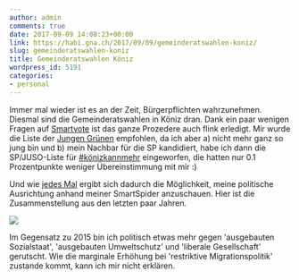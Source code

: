 ```yaml
---
author: admin
comments: true
date: 2017-09-09 14:08:23+00:00
link: https://habi.gna.ch/2017/09/09/gemeinderatswahlen-koniz/
slug: gemeinderatswahlen-koniz
title: Gemeinderatswahlen Köniz
wordpress_id: 5191
categories:
- personal
---
```


Immer mal wieder ist es an der Zeit, Bürgerpflichten wahrzunehmen.
Diesmal sind die Gemeinderatswahlen in Köniz dran.
Dank ein paar wenigen Fragen auf [Smartvote](http://smartvote.ch) ist das ganze Prozedere auch flink erledigt.
Mir wurde die Liste der [Jungen Grünen](https://www.jungegruene.ch/be/koeniz) empfohlen, da ich aber a) nicht mehr ganz so jung bin und b) mein Nachbar für die SP kandidiert, habe ich dann die SP/JUSO-Liste für [#könizkannmehr](https://twitter.com/hashtag/könizkannmehr?src=hash) eingeworfen, die hatten nur 0.1 Prozentpunkte weniger Übereinstimmung mit mir :)

Und wie [jedes Mal](https://habi.gna.ch/?s=smartspider) ergibt sich dadurch die Möglichkeit, meine politische Ausrichtung anhand meiner SmartSpider anzuschauen.
Hier ist die Zusammenstellung aus den letzten paar Jahren.

![](https://habi.gna.ch/wp-content/uploads/2017/09/smartspider.gif)

Im Gegensatz zu 2015 bin ich politisch etwas mehr gegen 'ausgebauten Sozialstaat', 'ausgebauten Umweltschutz' und 'liberale Gesellschaft' gerutscht.
Wie die marginale Erhöhung bei 'restriktive Migrationspolitik' zustande kommt, kann ich mir nicht erklären.
